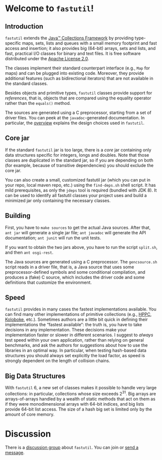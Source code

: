# Welcome to `fastutil`!

## Introduction

`fastutil` extends the [Java™ Collections
Framework](http://download.oracle.com/javase/1.5.0/docs/guide/collections/)
by providing type-specific maps, sets, lists and queues with a small
memory footprint and fast access and insertion; it also provides big
(64-bit) arrays, sets and lists, and fast, practical I/O classes for
binary and text files. It is free software distributed under the [Apache
License 2.0](http://www.apache.org/licenses/LICENSE-2.0.html).

The classes implement their standard counterpart interface (e.g., `Map`
for maps) and can be plugged into existing code. Moreover, they provide
additional features (such as bidirectional iterators) that are not
available in the standard classes.

Besides objects and primitive types, `fastutil` classes provide support
for _references_, that is, objects that are compared using the equality
operator rather than the `equals()` method.

The sources are generated using a C preprocessor, starting from a set of
driver files. You can peek at the `javadoc`-generated documentation. In
particular, the
[overview](https://github.com/vigna/fastutil/blob/master/src/overview.html)
explains the design choices used in `fastutil`.

## Core jar

If the standard `fastutil` jar is too large, there is a _core_ jar
containing only data structures specific for integers, longs and doubles.
Note that those classes are duplicated in the standard jar, so if you are
depending on both (for example, because of transitive dependencies) you
should exclude the core jar.

You can also create a small, customized fastutil jar (which you can put in
your repo, local maven repo, etc.) using the `find-deps.sh` shell script.
It has mild prerequisites, as only the `jdeps` tool is required (bundled
with JDK 8). It can be used to identify all fastutil classes your project
uses and build a minimized jar only containing the necessary classes.

## Building

First, you have to `make sources` to get the actual Java sources.
After that, `ant jar` will generate a single jar file; `ant javadoc` will
generate the API documentation; `ant junit` will run the unit tests.

If you want to obtain the two jars above, you have to run the script
`split.sh`, and then `ant osgi-rest`.

The Java sources are generated using a C preprocessor. The `gencsource.sh`
script reads in a driver file, that is, a Java source that uses some
preprocessor-defined symbols and some conditional compilation, and produces a
(fake) C source, which includes the driver code and some definitions that
customize the environment.

## Speed

`fastutil` provides in many cases the fastest implementations available.
You can find many other implementations of primitive collections (e.g.,
[HPPC](http://labs.carrotsearch.com/hppc.html),
[Koloboke](https://github.com/leventov/Koloboke), etc.). Sometimes authors
are a little bit quick in defining their implementations the “fastest
available“: the truth is, you have to take decisions in any
implementation. These decisions make your implementation faster or slower
in different scenarios. I suggest to _always_ test speed within your own
application, rather than relying on general benchmarks, and ask the
authors for suggestions about how to use the libraries in an optimal way.
In particular, when testing hash-based data structures you should always
set explicitly the load factor, as speed is strongly dependent on the
length of collision chains.

## Big Data Structures

With `fastutil` 6, a new set of classes makes it possible to handle very
large collections: in particular, collections whose size exceeds
2<sup>31</sup>. Big arrays are arrays-of-arrays handled by a wealth of
static methods that act on them as if they were monodimensional arrays
with 64-bit indices, and big lists provide 64-bit list access. The size of
a hash big set is limited only by the amount of core memory.

# Discussion

There is a [discussion group](http://groups.google.com/group/fastutil)
about `fastutil`. You can join or [send a
message](mailto:fastutil@googlegroups.com).
